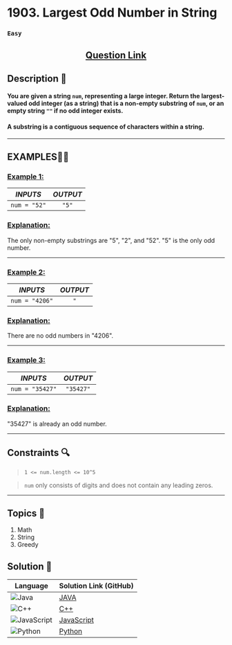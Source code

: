 # 1903. Largest Odd Number in String

### `Easy`


<h2 align="center">
<a href="https://leetcode.com/problems/largest-odd-number-in-string/description/"><strong>Question Link</strong></a>
</h2>


## Description 📑

#### You are given a string `num`, representing a large integer. Return the largest-valued odd integer (as a string) that is a non-empty substring of `num`, or an empty string `""` if no odd integer exists.

#### A substring is a contiguous sequence of characters within a string.


---

## **EXAMPLES**💫✨ </br>

<h3>

<ins>**Example 1**:</ins> </br>


| _INPUTS_ | _OUTPUT_ |
| :-----------: | :-----------: |
| `num = "52"` | `"5"` |

</h3>

<h3>
<ins>Explanation:</ins>
</h3>

The only non-empty substrings are "5", "2", and "52". "5" is the only odd number.

____
<h3>

<ins>**Example 2**:</ins> </br>

| _INPUTS_ | _OUTPUT_ |
| :-----------: | :-----------: |
| `num = "4206"` | `"` |

</h3>

<h3>
<ins>Explanation:</ins>
</h3>

There are no odd numbers in "4206".


___

<h3>

<ins>**Example 3**:</ins> </br>

| _INPUTS_ | _OUTPUT_ |
| :-----------: | :-----------: |
| `num = "35427"` | `"35427"` |

</h3>

<h3>
<ins>Explanation:</ins>
</h3>

"35427" is already an odd number.

___

## Constraints 🔍

> `1 <= num.length <= 10^5`</br>

> `num` only consists of digits and does not contain any leading zeros.

___

## Topics 📝

1. Math
2. String
3. Greedy


## Solution 📃

|  Language   |  Solution Link (GitHub) |
| ------------- | ------------- |
|  ![Java](https://img.shields.io/badge/java-%23ED8B00.svg?style=flat&logo=openjdk&logoColor=white)  | [JAVA]() |
|  ![C++](https://img.shields.io/badge/c++-%2300599C.svg?style=plastic&logo=c%2B%2B&logoColor=white)  | [C++]()  |
|  ![JavaScript](https://img.shields.io/badge/javascript-%23323330.svg?style=flat&logo=javascript&logoColor=%23F7DF1E)  | [JavaScript]() |
|![Python](https://img.shields.io/badge/python-3670A0?style=plastic&logo=python&logoColor=ffdd54)| [Python]() |
